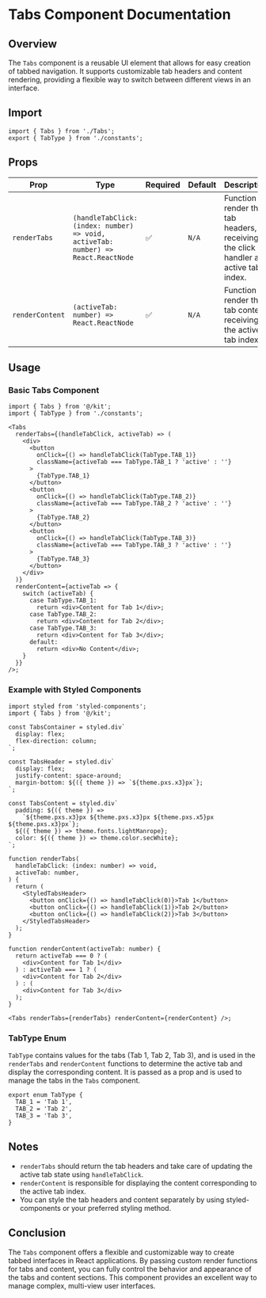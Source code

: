# Tabs Component Documentation

## Overview

The `Tabs` component is a reusable UI element that allows for easy creation of tabbed navigation. It supports customizable tab headers and content rendering, providing a flexible way to switch between different views in an interface.

## Import

```tsx
import { Tabs } from './Tabs';
export { TabType } from './constants';
```

## Props

| Prop            | Type                                                                              | Required | Default | Description                                                                           |
| --------------- | --------------------------------------------------------------------------------- | -------- | ------- | ------------------------------------------------------------------------------------- |
| `renderTabs`    | `(handleTabClick: (index: number) => void, activeTab: number) => React.ReactNode` | ✅       | `N/A`   | Function to render the tab headers, receiving the click handler and active tab index. |
| `renderContent` | `(activeTab: number) => React.ReactNode`                                          | ✅       | `N/A`   | Function to render the tab content, receiving the active tab index.                   |

## Usage

### Basic Tabs Component

```tsx
import { Tabs } from '@/kit';
import { TabType } from './constants';

<Tabs
  renderTabs={(handleTabClick, activeTab) => (
    <div>
      <button
        onClick={() => handleTabClick(TabType.TAB_1)}
        className={activeTab === TabType.TAB_1 ? 'active' : ''}
      >
        {TabType.TAB_1}
      </button>
      <button
        onClick={() => handleTabClick(TabType.TAB_2)}
        className={activeTab === TabType.TAB_2 ? 'active' : ''}
      >
        {TabType.TAB_2}
      </button>
      <button
        onClick={() => handleTabClick(TabType.TAB_3)}
        className={activeTab === TabType.TAB_3 ? 'active' : ''}
      >
        {TabType.TAB_3}
      </button>
    </div>
  )}
  renderContent={activeTab => {
    switch (activeTab) {
      case TabType.TAB_1:
        return <div>Content for Tab 1</div>;
      case TabType.TAB_2:
        return <div>Content for Tab 2</div>;
      case TabType.TAB_3:
        return <div>Content for Tab 3</div>;
      default:
        return <div>No Content</div>;
    }
  }}
/>;
```

### Example with Styled Components

```tsx
import styled from 'styled-components';
import { Tabs } from '@/kit';

const TabsContainer = styled.div`
  display: flex;
  flex-direction: column;
`;

const TabsHeader = styled.div`
  display: flex;
  justify-content: space-around;
  margin-bottom: ${({ theme }) => `${theme.pxs.x3}px`};
`;

const TabsContent = styled.div`
  padding: ${({ theme }) =>
    `${theme.pxs.x3}px ${theme.pxs.x3}px ${theme.pxs.x5}px ${theme.pxs.x3}px`};
  ${({ theme }) => theme.fonts.lightManrope};
  color: ${({ theme }) => theme.color.secWhite};
`;

function renderTabs(
  handleTabClick: (index: number) => void,
  activeTab: number,
) {
  return (
    <StyledTabsHeader>
      <button onClick={() => handleTabClick(0)}>Tab 1</button>
      <button onClick={() => handleTabClick(1)}>Tab 2</button>
      <button onClick={() => handleTabClick(2)}>Tab 3</button>
    </StyledTabsHeader>
  );
}

function renderContent(activeTab: number) {
  return activeTab === 0 ? (
    <div>Content for Tab 1</div>
  ) : activeTab === 1 ? (
    <div>Content for Tab 2</div>
  ) : (
    <div>Content for Tab 3</div>
  );
}

<Tabs renderTabs={renderTabs} renderContent={renderContent} />;
```

### TabType Enum

`TabType` contains values for the tabs (Tab 1, Tab 2, Tab 3), and is used in the `renderTabs` and `renderContent` functions to determine the active tab and display the corresponding content. It is passed as a prop and is used to manage the tabs in the `Tabs` component.

```tsx
export enum TabType {
  TAB_1 = 'Tab 1',
  TAB_2 = 'Tab 2',
  TAB_3 = 'Tab 3',
}
```

## Notes

- `renderTabs` should return the tab headers and take care of updating the active tab state using `handleTabClick`.
- `renderContent` is responsible for displaying the content corresponding to the active tab index.
- You can style the tab headers and content separately by using styled-components or your preferred styling method.

## Conclusion

The `Tabs` component offers a flexible and customizable way to create tabbed interfaces in React applications. By passing custom render functions for tabs and content, you can fully control the behavior and appearance of the tabs and content sections. This component provides an excellent way to manage complex, multi-view user interfaces.
